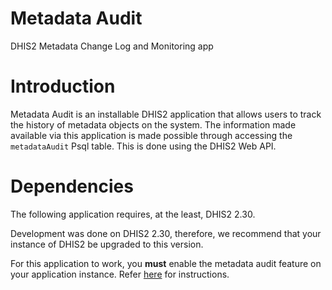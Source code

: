 # Metadata Audit
DHIS2 Metadata Change Log and Monitoring app

# Introduction
Metadata Audit is an installable DHIS2 application that allows users to track the history of metadata objects on the system. The information made available via this application is made possible through accessing the `metadataAudit` Psql table. This is done using the DHIS2 Web API.

# Dependencies
The following application requires, at the least, DHIS2 2.30.

Development was done on DHIS2 2.30, therefore, we recommend that your instance of DHIS2 be upgraded to this version.

For this application to work, you **must** enable the metadata audit feature on your application instance. Refer [here](https://docs.dhis2.org/2.30/en/developer/html/webapi_metadata_audit.html) for instructions.
